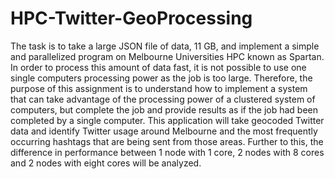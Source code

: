 # HPC-Twitter-GeoProcessing
The task is to take a large JSON file of data, 11 GB, and implement a simple and parallelized program on Melbourne Universities HPC known as Spartan.  In order to process this amount of data fast, it is not possible to use one single computers processing power as the job is too large. Therefore, the purpose of this assignment is to understand how to implement a system that can take advantage of the processing power of a clustered system of computers, but complete the job and provide results as if the job had been completed by a single computer.  This application will take geocoded Twitter data and identify Twitter usage around Melbourne and the most frequently occurring hashtags that are being sent from those areas. Further to this, the difference in performance between 1 node with 1 core, 2 nodes with 8 cores and 2 nodes with eight cores will be analyzed. 

